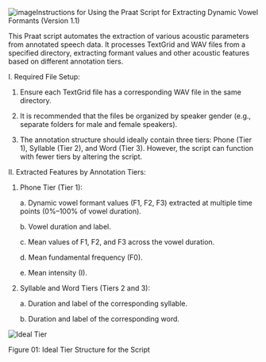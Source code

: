 ![image](https://github.com/user-attachments/assets/36f928e8-9424-4a0b-a716-8c5f8427b763)Instructions for Using the Praat Script for Extracting Dynamic Vowel Formants (Version 1.1)

This Praat script automates the extraction of various acoustic parameters from annotated speech data. It processes TextGrid and WAV files from a specified directory, extracting formant values and other acoustic features based on different annotation tiers.

I. Required File Setup:

1. Ensure each TextGrid file has a corresponding WAV file in the same directory.
   
2. It is recommended that the files be organized by speaker gender (e.g., separate folders for male and female speakers).
   
3. The annotation structure should ideally contain three tiers: Phone (Tier 1), Syllable (Tier 2), and Word (Tier 3). However, the script can function with fewer tiers by altering the script.
   
II. Extracted Features by Annotation Tiers:

1. Phone Tier (Tier 1):
   
   a. Dynamic vowel formant values (F1, F2, F3) extracted at multiple time points (0%–100% of vowel duration).
   
   b. Vowel duration and label.
   
   c. Mean values of F1, F2, and F3 across the vowel duration.
   
   d. Mean fundamental frequency (F0).
   
   e. Mean intensity (I).

3. Syllable and Word Tiers (Tiers 2 and 3):
   
   a. Duration and label of the corresponding syllable.
   
   b. Duration and label of the corresponding word.

![Ideal Tier](https://github.com/user-attachments/assets/b03ec443-ddbd-44ae-a651-479d08960470)

Figure 01: Ideal Tier Structure for the Script


   
